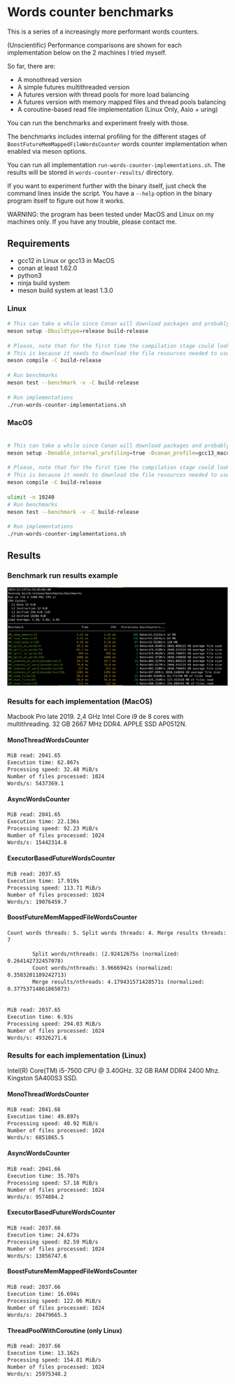 # Words counter benchmarks

This is a series of a increasingly more performant words counters.

(Unscientific) Performance comparisons are shown for each implementation below 
on the 2 machines I tried myself.


So far, there are:

  - A monothread version
  - A simple futures multithreaded version
  - A futures version with thread pools for more load balancing
  - A futures version with memory mapped files and thread pools balancing
  - A coroutine-based read file implementation (Linux Only, Asio + uring)
  
  
You can run the benchmarks and experiment freely with those.

The benchmarks includes internal profiling for the different stages of 
`BoostFutureMemMappedFileWordsCounter` words counter implementation when 
enabled via meson options. 

You can run all implementation `run-words-counter-implementations.sh`.
The results will be stored in `words-counter-results/` directory.

If you want to experiment further with the binary itself, just check the command lines inside
the script. You have a `--help` option in the binary program itself to figure out how it works.

WARNING: the program has been tested under MacOS and Linux on my machines only.
If you have any trouble, please contact me.

## Requirements


  - gcc12 in Linux or gcc13 in MacOS
  - conan at least 1.62.0
  - python3
  - ninja build system
  - meson build system at least 1.3.0
  
  
### Linux

``` sh
# This can take a while since Conan will download packages and probably build
meson setup -Dbuildtype=release build-release

# Please, note that for the first time the compilation stage could look stuck.
# This is because it needs to download the file resources needed to use the program and uncompress.
meson compile -C build-release

# Run benchmarks
meson test --benchmark -v -C build-release

# Run implementations
./run-words-counter-implementations.sh
```

### MacOS 

``` sh

# This can take a while since Conan will download packages and probably build
meson setup -Denable_internal_profiling=true -Dconan_profile=gcc13_macos --native-file meson/native/compilers/gcc13_macos.ini -Dbuildtype=release build-release

# Please, note that for the first time the compilation stage could look stuck.
# This is because it needs to download the file resources needed to use the program and uncompress.
meson compile -C build-release

ulimit -n 10240
# Run benchmarks
meson test --benchmark -v -C build-release

# Run implementations
./run-words-counter-implementations.sh
```


## Results

### Benchmark run results example


![Benchmark example](images/benchmarks_macos.png)

### Results for each implementation (MacOS)

Macbook Pro late 2019.
2,4 GHz Intel Core i9 de 8 cores with multithreading.
32 GB 2667 MHz DDR4.
APPLE SSD AP0512N.

#### MonoThreadWordsCounter

```
MiB read: 2041.65
Execution time: 62.867s
Processing speed: 32.48 MiB/s
Number of files processed: 1024
Words/s: 5437369.1
```


#### AsyncWordsCounter

```
MiB read: 2041.65
Execution time: 22.136s
Processing speed: 92.23 MiB/s
Number of files processed: 1024
Words/s: 15442314.8
```

#### ExecutorBasedFutureWordsCounter

```
MiB read: 2037.65
Execution time: 17.919s
Processing speed: 113.71 MiB/s
Number of files processed: 1024
Words/s: 19076459.7

```

#### BoostFutureMemMappedFileWordsCounter 

```
Count words threads: 5. Split words threads: 4. Merge results threads: 7

        Split words/nthreads: (2.92412675s (normalized: 0.264142732457078)
        Count words/nthreads: 3.9666942s (normalized: 0.3583201189242713)
        Merge results/nthreads: 4.179431571428571s (normalized: 0.37753714861865073)
        

MiB read: 2037.65
Execution time: 6.93s
Processing speed: 294.03 MiB/s
Number of files processed: 1024
Words/s: 49326271.6
```


### Results for each implementation (Linux)

Intel(R) Core(TM) i5-7500 CPU @ 3.40GHz. 
32 GB RAM DDR4 2400 Mhz. 
Kingston SA400S3 SSD.

#### MonoThreadWordsCounter

```
MiB read: 2041.66
Execution time: 49.897s
Processing speed: 40.92 MiB/s
Number of files processed: 1024
Words/s: 6851865.5
```


#### AsyncWordsCounter

```
MiB read: 2041.66
Execution time: 35.707s
Processing speed: 57.18 MiB/s
Number of files processed: 1024
Words/s: 9574804.2
```

#### ExecutorBasedFutureWordsCounter

```
MiB read: 2037.66
Execution time: 24.673s
Processing speed: 82.59 MiB/s
Number of files processed: 1024
Words/s: 13856747.6
```

#### BoostFutureMemMappedFileWordsCounter 

```
MiB read: 2037.66
Execution time: 16.694s
Processing speed: 122.06 MiB/s
Number of files processed: 1024
Words/s: 20479665.3
```

#### ThreadPoolWithCoroutine (only Linux)

``` 
MiB read: 2037.66
Execution time: 13.162s
Processing speed: 154.81 MiB/s
Number of files processed: 1024
Words/s: 25975348.2
```

